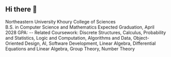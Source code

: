 ## Hi there 👋

<!--
**SGupta16-sg/SGupta16-sg** is a ✨ _special_ ✨ repository because its `README.md` (this file) appears on your GitHub profile.

Here are some ideas to get you started:

- 🔭 I’m currently working on ...
- 🌱 I’m currently learning ...
- 👯 I’m looking to collaborate on ...
- 🤔 I’m looking for help with ...
- 💬 Ask me about ...
- 📫 How to reach me: ...
- 😄 Pronouns: ...
- ⚡ Fun fact: ...
-->

Northeastern University Khoury College of Sciences 				                              
B.S. in Computer Science and Mathematics						            Expected
Graduation, April 2028
GPA: --
Related Coursework: Discrete Structures, Calculus, Probability and Statistics, Logic and Computation, Algorithms and Data, Object-Oriented Design, AI, Software Development, Linear Algebra, Differential Equations and Linear Algebra, Group Theory, Number Theory
